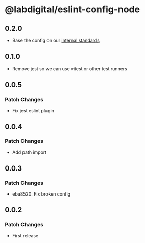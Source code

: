 # @labdigital/eslint-config-node

## 0.2.0

- Base the config on our [internal standards](https://tech-docs.labdigital.nl)

## 0.1.0

- Remove jest so we can use vitest or other test runners

## 0.0.5

### Patch Changes

- Fix jest eslint plugin

## 0.0.4

### Patch Changes

- Add path import

## 0.0.3

### Patch Changes

- eba8520: Fix broken config

## 0.0.2

### Patch Changes

- First release
